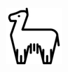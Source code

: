 ![alt text](https://github.com/NachiketGadekar1/browserllama/blob/main/extension/assets/Llama-PNG-Photo-128.png?raw=true)
